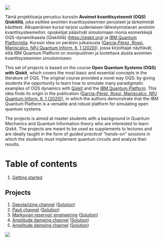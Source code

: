 <img src="images/oqs_title_.jpg"/>

Tämä projektisarja perustuu kurssiin **Avoimet kvanttisysteemit (OQS) Qiskitillä**, joka esittlee avointen kvanttisysteemien perusteet ja tärkeimmät käsitteet. Alkuperäinen kurssi tarjosi uudenlaisen lähestymistavan avoimiin kvanttisysteemeihin: opiskelijat pääsitvät simuloimaan monia esimerkkejä OQS-dynamiikaasta [Qiskitillä] (https://qiskit.org) ja [IBM Quantum Platformilla](https://quantum-computing.ibm.com). Kurssin idea on peräisin julkaisusta ([García-Pérez, Rossi, Maniscalco, NPJ Quantum Inform. 6, 1 (2020)](https://www.nature.com/articles/s41534-019-0235-y)), jossa kirjoittajat näyttävät, että IBM Quantum Platform on monipuolinen ja luotettava alusta avoimien kvanttisysteemien simuloimiseen. 

This set of projects is based on the course **Open Quantum Systems (OQS) with Qiskit**, which covers the most basic and essential concepts in the literature of OQS. The original course provided a novel way OQS: by giving students the opportunity to learn how to simulate many paradigmatic examples of OQS dynamics with [Qiskit](https://qiskit.org) and the [IBM Quantum Platform](https://quantum-computing.ibm.com). This idea finds its origin in the publication ([García-Pérez, Rossi, Maniscalco, NPJ Quantum Inform. 6, 1 (2020)](https://www.nature.com/articles/s41534-019-0235-y)), in which the authors demonstrate that the IBM Quantum Platform is a versatile and robust platform for simulating open quantum systems.


The projects is aimed at master students with a background in Quantum Mechanics and Quantum Information theory who are interested to learn Qiskit. The projects are meant to be used as supplements to lectures and are ideally taught in the form of *guided practical "hands-on" sessions* in which the students must implement quantum circuits and analyze their results.


# Table of contents

1. [Getting started](getting_started.html)

## Projects

1. [Depolarizing channel](project_1-depolarizing_channel.html) ([Solution](project_1-solution.html))
2. [Pauli channel](project_2-pauli_channel.html) ([Solution](project_2-solution.html))
3. [Markovian reservoir engineering](project_3-reservoir-engineering.html) ([Solution](project_3-solution.html))
4. [Amplitude damping channel](project_4-amplitude_damping.html) ([Solution](project_4-solution.html))
5. [Amplitude damping channel](final_project.html) ([Solution](final_project-solutions.html))

<img src="images/oqs_logos_.jpg"/>
